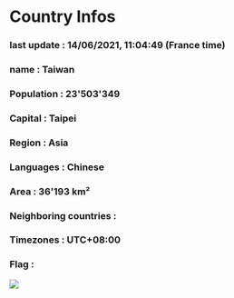 # Country  Infos
### last update : 14/06/2021, 11:04:49 (France time)

### name : Taiwan
### Population : 23'503'349
### Capital : Taipei
### Region : Asia
### Languages : Chinese
### Area : 36'193 km²
### Neighboring countries : 
### Timezones : UTC+08:00

### Flag :
![](https://restcountries.eu/data/twn.svg)